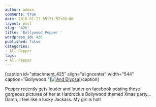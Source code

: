 ```yaml
---
author: admin
comments: true
date: 2010-01-22 05:31:57+00:00
layout: post
slug: '426'
title: 'Bollywood Pepper '
wordpress_id: 426
published: false
categories:
- All Pepper
tags:
- All Pepper
---
```


[caption id="attachment_425" align="aligncenter" width="544" caption="Bollywood "][![And Diyosa](http://www.reengo.com/wp-content/uploads/2010/01/diyosa.jpg)](http://www.reengo.com/wp-content/uploads/2010/01/diyosa.jpg)[/caption]

Pepper recently gets louder and louder on facebook posting these gorgeous pictures of her at Hardrock's Bollywood themed Xmas party... Damn, I feel like a lucky Jackass. My girl is hot!
